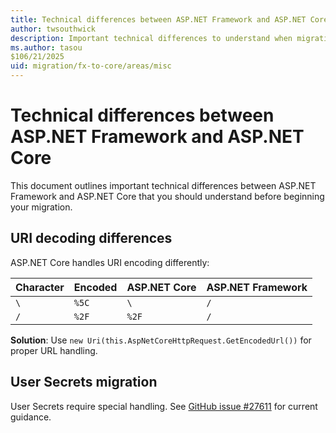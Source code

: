 ```yaml
---
title: Technical differences between ASP.NET Framework and ASP.NET Core
author: twsouthwick
description: Important technical differences to understand when migrating from ASP.NET Framework to ASP.NET Core.
ms.author: tasou
$106/21/2025
uid: migration/fx-to-core/areas/misc
---
```

# Technical differences between ASP.NET Framework and ASP.NET Core

This document outlines important technical differences between ASP.NET Framework and ASP.NET Core that you should understand before beginning your migration.

## URI decoding differences

ASP.NET Core handles URI encoding differently:

| Character | Encoded | ASP.NET Core | ASP.NET Framework |
|-----------|---------|--------------|-------------------|
| `\` | `%5C` | `\` | `/` |
| `/` | `%2F` | `%2F` | `/` |

**Solution**: Use `new Uri(this.AspNetCoreHttpRequest.GetEncodedUrl())` for proper URL handling.

## User Secrets migration

User Secrets require special handling. See [GitHub issue #27611](https://github.com/dotnet/AspNetCore.Docs/issues/27611) for current guidance.
